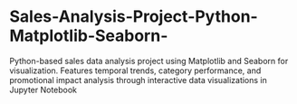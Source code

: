 # Sales-Analysis-Project-Python-Matplotlib-Seaborn-
Python-based sales data analysis project using Matplotlib and Seaborn for visualization. Features temporal trends, category performance, and promotional impact analysis through interactive data visualizations in Jupyter Notebook
